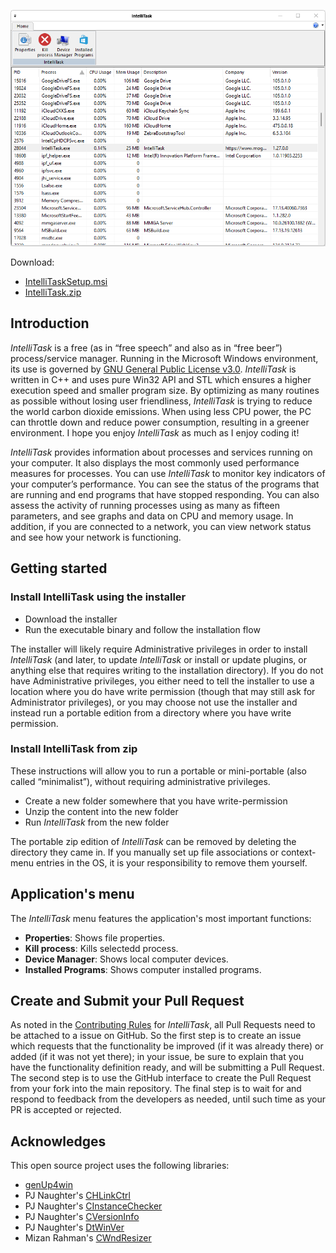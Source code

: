 ![IntelliTask.png](IntelliTask.png)

Download:
- [IntelliTaskSetup.msi](https://www.moga.doctor/freeware/IntelliTaskSetup.msi)
- [IntelliTask.zip](https://www.moga.doctor/freeware/IntelliTask.zip)

## Introduction

_IntelliTask_ is a free (as in “free speech” and also as in “free beer”) process/service manager. Running in the Microsoft Windows environment, its use is governed by [GNU General Public License v3.0](https://www.gnu.org/licenses/gpl-3.0.html). _IntelliTask_ is written in C++ and uses pure Win32 API and STL which ensures a higher execution speed and smaller program size. By optimizing as many routines as possible without losing user friendliness, _IntelliTask_ is trying to reduce the world carbon dioxide emissions. When using less CPU power, the PC can throttle down and reduce power consumption, resulting in a greener environment. I hope you enjoy _IntelliTask_ as much as I enjoy coding it!

_IntelliTask_ provides information about processes and services running on your computer. It also displays the most commonly used performance measures for processes. You can use _IntelliTask_ to monitor key indicators of your computer’s performance. You can see the status of the programs that are running and end programs that have stopped responding. You can also assess the activity of running processes using as many as fifteen parameters, and see graphs and data on CPU and memory usage. In addition, if you are connected to a network, you can view network status and see how your network is functioning.

## Getting started

### Install IntelliTask using the installer

- Download the installer
- Run the executable binary and follow the installation flow

The installer will likely require Administrative privileges in order to install _IntelliTask_ (and later, to update _IntelliTask_ or install or update plugins, or anything else that requires writing to the installation directory). If you do not have Administrative privileges, you either need to tell the installer to use a location where you do have write permission (though that may still ask for Administrator privileges), or you may choose not use the installer and instead run a portable edition from a directory where you have write permission.

### Install IntelliTask from zip

These instructions will allow you to run a portable or mini-portable (also called “minimalist”), without requiring administrative privileges.

- Create a new folder somewhere that you have write-permission
- Unzip the content into the new folder
- Run _IntelliTask_ from the new folder

The portable zip edition of _IntelliTask_ can be removed by deleting the directory they came in. If you manually set up file associations or context-menu entries in the OS, it is your responsibility to remove them yourself.

## Application's menu

The _IntelliTask_ menu features the application's most important functions:

- **Properties**: Shows file properties.
- **Kill process**: Kills selectedd process.
- **Device Manager**: Shows local computer devices.
- **Installed Programs**: Shows computer installed programs.

## Create and Submit your Pull Request

As noted in the [Contributing Rules](https://github.com/mihaimoga/IntelliTask/blob/main/CONTRIBUTING.md) for _IntelliTask_, all Pull Requests need to be attached to a issue on GitHub. So the first step is to create an issue which requests that the functionality be improved (if it was already there) or added (if it was not yet there); in your issue, be sure to explain that you have the functionality definition ready, and will be submitting a Pull Request. The second step is to use the GitHub interface to create the Pull Request from your fork into the main repository. The final step is to wait for and respond to feedback from the developers as needed, until such time as your PR is accepted or rejected.

## Acknowledges

This open source project uses the following libraries:

- [genUp4win](https://github.com/mihaimoga/genUp4win)
- PJ Naughter's [CHLinkCtrl](https://www.naughter.com/hlinkctrl.html)
- PJ Naughter's [CInstanceChecker](https://www.naughter.com/sinstance.html)
- PJ Naughter's [CVersionInfo](https://www.naughter.com/versioninfo.html)
- PJ Naughter's [DtWinVer](https://www.naughter.com/dtwinver.html)
- Mizan Rahman's [CWndResizer](https://www.codeproject.com/articles/MFC-C-Helper-Class-for-Window-Resizing)
